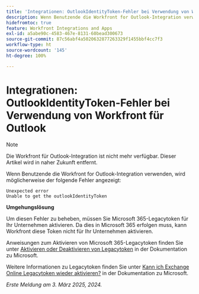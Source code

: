 ```yaml
---
title: 'Integrationen: OutlookIdentityToken-Fehler bei Verwendung von Workfront für Outlook'
description: Wenn Benutzende die Workfront for Outlook-Integration verwenden, wird möglicherweise ein Fehler angezeigt.
hidefromtoc: true
feature: Workfront Integrations and Apps
exl-id: a5abe90c-4583-467e-8131-60bead300673
source-git-commit: 87c56abf4a5020632877263329f1455bbf4cc7f3
workflow-type: ht
source-wordcount: '145'
ht-degree: 100%

---
```


# Integrationen: OutlookIdentityToken-Fehler bei Verwendung von Workfront für Outlook

>[!NOTE]
>
>Die Workfront für Outlook-Integration ist nicht mehr verfügbar. Dieser Artikel wird in naher Zukunft entfernt.

Wenn Benutzende die Workfront for Outlook-Integration verwenden, wird möglicherweise der folgende Fehler angezeigt:

```
Unexpected error
Unable to get the outlookIdentityToken
```

**Umgehungslösung**


Um diesen Fehler zu beheben, müssen Sie Microsoft 365-Legacytoken für Ihr Unternehmen aktivieren. Da dies in Microsoft 365 erfolgen muss, kann Workfront diese Token nicht für Ihr Unternehmen aktivieren.

Anweisungen zum Aktivieren von Microsoft 365-Legacytoken finden Sie unter [Aktivieren oder Deaktivieren von Legacytoken](https://learn.microsoft.com/de-de/office/dev/add-ins/outlook/turn-exchange-tokens-on-off) in der Dokumentation zu Microsoft.

Weitere Informationen zu Legacytoken finden Sie unter [Kann ich Exchange Online Legacytoken wieder aktivieren?](https://learn.microsoft.com/de-de/office/dev/add-ins/outlook/faq-nested-app-auth-outlook-legacy-tokens#can-i-turn-exchange-online-legacy-tokens-back-on) in der Dokumentation zu Microsoft.


_Erste Meldung am 3. März 2025, 2024._
